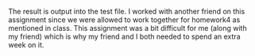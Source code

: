 The result is output into the test file.
I worked with another friend on this assignment since we were allowed to work together for homework4 as mentioned in class.
This assignment was a bit difficult for me (along with my friend) which is why my friend and I both needed to spend an extra week on it.
